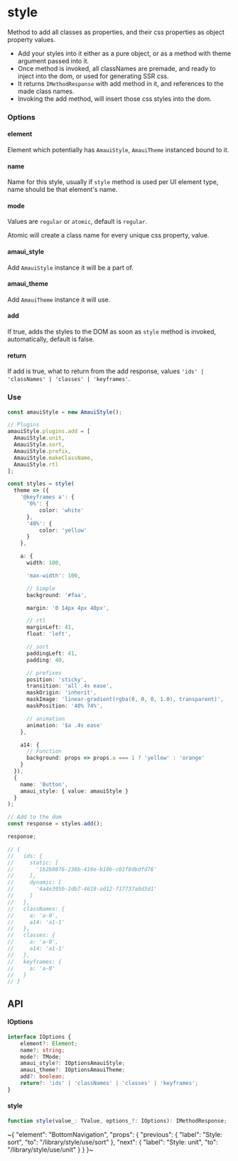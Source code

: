 
# style

Method to add all classes as properties, and their css properties as object property values.

- Add your styles into it either as a pure object, or as a method with theme argument passed into it.
- Once method is invoked, all classNames are premade, and ready to inject into the dom, or used for generating SSR css.
- It returns `IMethodResponse` with add method in it, and references to the made class names.
- Invoking the add method, will insert those css styles into the dom.

### Options

#### element

Element which potentially has `AmauiStyle`, `AmauiTheme` instanced bound to it.

#### name

Name for this style, usually if `style` method is used per UI element type, name should be that element's name.

#### mode

Values are `regular` or `atomic`, default is `regular`.

Atomic will create a class name for every unique css property, value.

#### amaui\_style

Add `AmauiStyle` instance it will be a part of.

#### amaui\_theme

Add `AmauiTheme` instance it will use.

#### add

If true, adds the styles to the DOM as soon as `style` method is invoked, automatically, default is false.

#### return

If add is true, what to return from the add response, values `'ids' | 'classNames' | 'classes' | 'keyframes'`.

### Use

```ts
const amauiStyle = new AmauiStyle();

// Plugins
amauiStyle.plugins.add = [
  AmauiStyle.unit,
  AmauiStyle.sort,
  AmauiStyle.prefix,
  AmauiStyle.makeClassName,
  AmauiStyle.rtl
];

const styles = style(
  theme => ({
    '@keyframes a': {
      '0%': {
          color: 'white'
      },
      '40%': {
          color: 'yellow'
      }
    },

    a: {
      width: 100,

      'max-width': 100,

      // Simple
      background: '#faa',

      margin: '0 14px 4px 40px',

      // rtl
      marginLeft: 41,
      float: 'left',

      // sort
      paddingLeft: 41,
      padding: 40,

      // prefixes
      position: 'sticky',
      transition: 'all .4s ease',
      maskOrigin: 'inherit',
      maskImage: 'linear-gradient(rgba(0, 0, 0, 1.0), transparent)',
      maskPosition: '40% 74%',

      // animation
      animation: '$a .4s ease'
    },

    a14: {
      // Function
      background: props => props.a === 1 ? 'yellow' : 'orange'
    }
  }),
  {
    name: 'Button',
    amaui_style: { value: amauiStyle }
  }
);

// Add to the dom
const response = styles.add();

response;

// {
//   ids: {
//     static: [
//       '1b2b0876-238b-416e-b10b-c01f8dbdfd76'
//     ],
//     dynamic: [
//       '4a4e395b-2db7-4619-ad12-f17737a0d3d1'
//     ]
//   },
//   classNames: {
//     a: 'a-0',
//     a14: 'a1-1'
//   },
//   classes: {
//     a: 'a-0',
//     a14: 'a1-1'
//   },
//   keyframes: {
//     a: 'a-0'
//   }
// }
```

## API

#### IOptions

```ts
interface IOptions {
    element?: Element;
    name?: string;
    mode?: TMode;
    amaui_style?: IOptionsAmauiStyle;
    amaui_theme?: IOptionsAmauiTheme;
    add?: boolean;
    return?: 'ids' | 'classNames' | 'classes' | 'keyframes';
}
```

#### style

```ts
function style(value_: TValue, options_?: IOptions): IMethodResponse;
```


~{
  "element": "BottomNavigation",
  "props": {
    "previous": {
      "label": "Style: sort",
      "to": "/library/style/use/sort"
    },
    "next": {
      "label": "Style: unit",
      "to": "/library/style/use/unit"
    }
  }
}~
